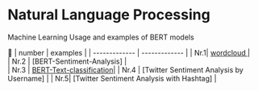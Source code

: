

# Natural Language Processing
Machine Learning
Usage and examples of BERT models

🚧 
| number  | examples | 
| ------------- | ------------- |
| Nr.1| [wordcloud ](https://github.com/alperbayram/Turkish-NLP-examples/blob/main/wordcloud.ipynb)|  
| Nr.2 | [BERT-Sentiment-Analysis] |  
| Nr.3 | [BERT-Text-classification](https://github.com/alperbayram/Turkish-NLP-examples/blob/main/BERT_Text_classification.ipynb)| 
| Nr.4 | [Twitter Sentiment Analysis by Username]  | 
| Nr.5| [Twitter Sentiment Analysis with Hashtag] |  
